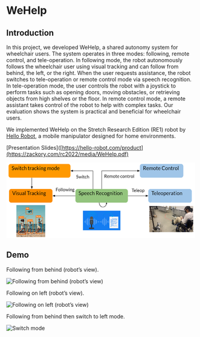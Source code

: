 # WeHelp
## Introduction
In this project, we developed WeHelp, a shared autonomy system for wheelchair users. The system operates in three modes: following, remote control, and tele-operation. In following mode, the robot autonomously follows the wheelchair user using visual tracking and can follow from behind, the left, or the right. When the user requests assistance, the robot switches to tele-operation or remote control mode via speech recognition.
In tele-operation mode, the user controls the robot with a joystick to perform tasks such as opening doors, moving obstacles, or retrieving objects from high shelves or the floor. In remote control mode, a remote assistant takes control of the robot to help with complex tasks. Our evaluation shows the system is practical and beneficial for wheelchair users.

We implemented WeHelp on the Stretch Research Edition (RE1) robot by [Hello Robot](https://hello-robot.com/product), a mobile manipulator designed for home environments.

[Presentation Slides]([https://hello-robot.com/product](https://zackory.com/rc2022/media/WeHelp.pdf)

<img src="demo/overview.png" width="500" height="200" alt="Illustration of the method pipeline."/>  

## Demo

Following from behind (robot’s view).  
  
<img src="demo/track_2.gif" width="200" height="150" alt="Following from behind (robot’s view)"/>  
  
Following on left (robot’s view). 
  
<img src="demo/track_3.gif" width="200" height="150" alt="Following on left (robot’s view)"/>  
  
Following from behind then switch to left mode. 
  
<img src="demo/track_1.gif" width="150" height="300" alt="Switch mode"/>  
  
